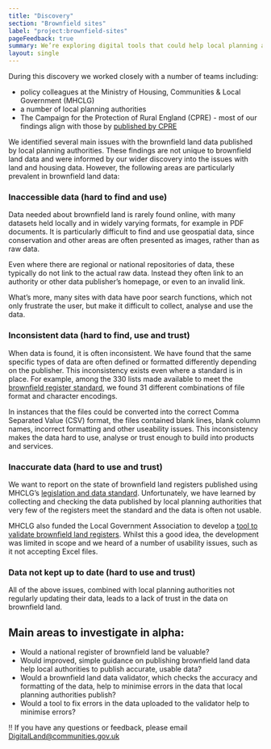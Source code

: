 ```yaml
---
title: "Discovery"
section: "Brownfield sites"
label: "project:brownfield-sites"
pageFeedback: true
summary: We’re exploring digital tools that could help local planning authorities collect and maintain brownfield site data.
layout: single
---
```


During this discovery we worked closely with a number of teams including:

* policy colleagues at the Ministry of Housing, Communities & Local Government (MHCLG)
* a number of local planning authorities
* The Campaign for the Protection of Rural England (CPRE) - most of our findings align with those by [published by CPRE](https://www.cpre.org.uk/wp-content/uploads/2019/11/State_of_Brownfield_2019.pdf)

We identified several main issues with the brownfield land data published by local planning authorities. These findings are not unique to brownfield land data and were informed by our wider discovery into the issues with land and housing data. However, the following areas are particularly prevalent in brownfield land data:

### Inaccessible data (hard to find and use)

Data needed about brownfield land is rarely found online, with many datasets held locally and in widely varying formats, for example in PDF documents. It is particularly difficult to find and use geospatial data, since conservation and other areas are often presented as images, rather than as raw data.

Even where there are regional or national repositories of data, these typically do not link to the actual raw data. Instead they often link to an authority or other data publisher’s homepage, or even to an invalid link.

What’s more, many sites with data have poor search functions, which not only frustrate the user, but make it difficult to collect, analyse and use the data.

### Inconsistent data (hard to find, use and trust)

When data is found, it is often inconsistent. We have found that the same specific types of data are often defined or formatted differently depending on the publisher. This inconsistency exists even where a standard is in place. For example, among the 330 lists made available to meet the [brownfield register standard](https://assets.publishing.service.gov.uk/government/uploads/system/uploads/attachment_data/file/653657/BrownfieldLandRegisters_-_DataStandard.pdf), we found 31 different combinations of file format and character encodings.

In instances that the files could be converted into the correct Comma Separated Value (CSV) format, the files contained blank lines, blank column names, incorrect formatting and other useability issues. This inconsistency makes the data hard to use, analyse or trust enough to build into products and services.

### Inaccurate data (hard to use and trust)

We want to report on the state of brownfield land registers published using MHCLG’s [legislation and data standard](https://assets.publishing.service.gov.uk/government/uploads/system/uploads/attachment_data/file/653657/BrownfieldLandRegisters_-_DataStandard.pdf). Unfortunately, we have learned by collecting and checking the data published by local planning authorities that very few of the registers meet the standard and the data is often not usable.

MHCLG also funded the Local Government Association to develop a [tool to validate brownfield land registers](https://validator.opendata.esd.org.uk/). Whilst this a good idea, the development was limited in scope and we heard of a number of usability issues, such as it not accepting Excel files.

### Data not kept up to date (hard to use and trust)

All of the above issues, combined with local planning authorities not regularly updating their data, leads to a lack of trust in the data on brownfield land.

## Main areas to investigate in alpha:

* Would a national register of brownfield land be valuable?
* Would improved, simple guidance on publishing brownfield land data help local authorities to publish accurate, usable data?
* Would a brownfield land data validator, which checks the accuracy and formatting of the data, help to minimise errors in the data that local planning authorities publish?
* Would a tool to fix errors in the data uploaded to the validator help to minimise errors?

!! If you have any questions or feedback, please email <DigitalLand@communities.gov.uk>
